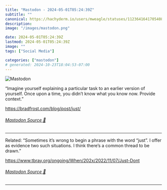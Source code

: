 ```yaml
---
title: "Mastodon - 2024-05-01T05:24:39Z"
subtitle: ""
canonical: https://hachyderm.io/users/mweagle/statuses/112364164170540808
description:
image: "/images/mastodon.png"

date: 2024-05-01T05:24:39Z
lastmod: 2024-05-01T05:24:39Z
image: ""
tags: ["Social Media"]

categories: ["mastodon"]
# generated: 2024-10-23T18:04:53-07:00
---
```

![Mastodon](/images/mastodon.png)

<p>“Imagine yourself explaining a particular task to an earlier version of yourself. Once upon a time, you didn’t know what you know now. Provide context.”</p><p><a href="https://bradfrost.com/blog/post/just/" target="_blank" rel="nofollow noopener noreferrer" translate="no"><span class="invisible">https://</span><span class="">bradfrost.com/blog/post/just/</span><span class="invisible"></span></a></p>


###### [Mastodon Source 🐘](https://hachyderm.io/@mweagle/112364164170540808)

___

<p>Related: “Sometimes it’s wrong to begin a phrase with the word “just”. I offer as evidence two such situations. I think there’s a common thread to be drawn.”</p><p><a href="https://www.tbray.org/ongoing/When/202x/2022/11/07/Just-Dont" target="_blank" rel="nofollow noopener noreferrer" translate="no"><span class="invisible">https://www.</span><span class="ellipsis">tbray.org/ongoing/When/202x/20</span><span class="invisible">22/11/07/Just-Dont</span></a></p>


###### [Mastodon Source 🐘](https://hachyderm.io/@mweagle/112364168005200611)

___
